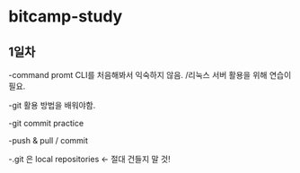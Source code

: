 # bitcamp-study

## 1일차
-command promt CLI를 처음해봐서 익숙하지 않음.
 /리눅스 서버 활용을 위해 연습이 필요.

-git 활용 방법을 배워야함.

-git commit practice

-push & pull / commit

-.git 은 local repositories <- 절대 건들지 말 것!